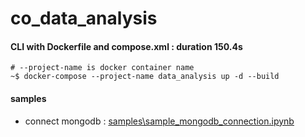 # co_data_analysis
#### CLI with Dockerfile and compose.xml : duration 150.4s
```
# --project-name is docker container name
~$ docker-compose --project-name data_analysis up -d --build
```
#### samples
- connect mongodb : [samples\sample_mongodb_connection.ipynb](./samples/sample_mongodb_connection.ipynb)
